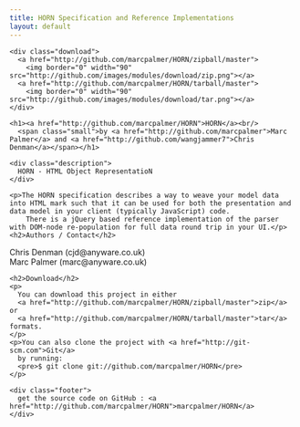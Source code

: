 ```yaml
---
title: HORN Specification and Reference Implementations
layout: default
---
```


  <div id="container">

    <div class="download">
      <a href="http://github.com/marcpalmer/HORN/zipball/master">
        <img border="0" width="90" src="http://github.com/images/modules/download/zip.png"></a>
      <a href="http://github.com/marcpalmer/HORN/tarball/master">
        <img border="0" width="90" src="http://github.com/images/modules/download/tar.png"></a>
    </div>

    <h1><a href="http://github.com/marcpalmer/HORN">HORN</a><br/>
      <span class="small">by <a href="http://github.com/marcpalmer">Marc Palmer</a> and <a href="http://github.com/wangjammer7">Chris Denman</a></span></h1>

    <div class="description">
      HORN - HTML Object RepresentatioN
    </div>

    <p>The HORN specification describes a way to weave your model data into HTML mark such that it can be used for both the presentation and data model in your client (typically JavaScript) code.
        There is a jQuery based reference implementation of the parser with DOM-node re-population for full data round trip in your UI.</p>
    <h2>Authors / Contact</h2>
<p>Chris Denman (cjd@anyware.co.uk)
<br/>Marc Palmer (marc@anyware.co.uk)
</p>

    <h2>Download</h2>
    <p>
      You can download this project in either
      <a href="http://github.com/marcpalmer/HORN/zipball/master">zip</a> or
      <a href="http://github.com/marcpalmer/HORN/tarball/master">tar</a> formats.
    </p>
    <p>You can also clone the project with <a href="http://git-scm.com">Git</a>
      by running:
      <pre>$ git clone git://github.com/marcpalmer/HORN</pre>
    </p>

    <div class="footer">
      get the source code on GitHub : <a href="http://github.com/marcpalmer/HORN">marcpalmer/HORN</a>
    </div>

  </div>
